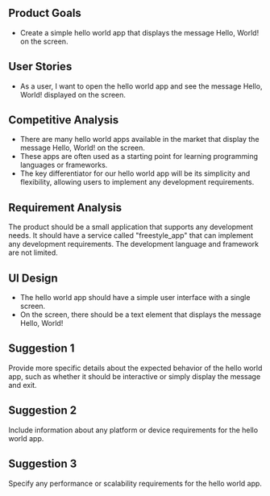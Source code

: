 ## Product Goals
- Create a simple hello world app that displays the message  Hello, World!  on the screen.

## User Stories
- As a user, I want to open the hello world app and see the message  Hello, World!  displayed on the screen.

## Competitive Analysis
- There are many hello world apps available in the market that display the message  Hello, World!  on the screen.
- These apps are often used as a starting point for learning programming languages or frameworks.
- The key differentiator for our hello world app will be its simplicity and flexibility, allowing users to implement any development requirements.

## Requirement Analysis
The product should be a small application that supports any development needs. It should have a service called "freestyle_app" that can implement any development requirements. The development language and framework are not limited.

## UI Design
- The hello world app should have a simple user interface with a single screen.
- On the screen, there should be a text element that displays the message  Hello, World! 

## Suggestion 1
Provide more specific details about the expected behavior of the hello world app, such as whether it should be interactive or simply display the message and exit.

## Suggestion 2
Include information about any platform or device requirements for the hello world app.

## Suggestion 3
Specify any performance or scalability requirements for the hello world app.